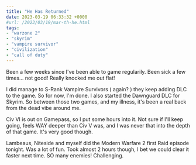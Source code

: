```yaml
---
title: "He Has Returned"
date: 2023-03-19 06:33:32 +0000
#url: /2023/03/19/mar-th-he.html
tags:
- "warzone 2"
- "skyrim"
- "vampire survivor"
- "civilization"
- "call of duty"
---
```

Been a few weeks since I've been able to game regularily.  Been sick a few times... not good! Really knocked me out flat!

I did manage to S-Rank Vampire Survivors ( again? ) they keep adding DLC to the game. So for now, I'm done.  I also started the Dawnguard DLC for Skyrim. So between those two games, and my illness, it's been a real back from the dead vibe around me.

Civ VI is out on Gamepass, so I put some hours into it.  Not sure if I'll keep going, feels WAY deeper than Civ V was, and I was never that into the depth of that game.  It's very good though.

Lambeaus, Niteside and myself did the Modern Warfare 2 first Raid episode tonight.  Was a lot of fun.  Took almost 2 hours though, I bet we could clear it faster next time. SO many enemies!  Challenging.